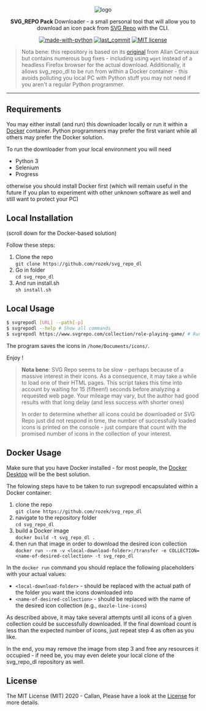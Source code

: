 <div align="center">
	<img src=".github/README/Logo.svg" alt="logo"/>
	<p><strong>SVG_REPO Pack</strong> Downloader - a small personal tool that will allow you to download an icon pack from <a href="https://www.svgrepo.com/">SVG Repo</a> with the CLI.</p>

[![made-with-python](https://img.shields.io/badge/Made%20with-Python-1f425f.svg)](https://www.python.org/)
[![last_commit](https://img.shields.io/github/last-commit/AllanCerveaux/svg_repo_dl?style=flat-square)](https://github.com/AllanCerveaux/svg_repo_dl/commits/master)
[![MIT license](https://img.shields.io/badge/License-MIT-blue.svg)](https://github.com/AllanCerveaux/svg_repo_dl/blob/master/LICENSE)
</div>

> Nota bene: this repository is based on its [original](https://github.com/AllanCerveaux/svg_repo_dl) from Allan Cerveaux but contains numerous bug fixes - including using `wget` instead of a headless Firefox browser for the actual download. Additionally, it allows svg_repo_dl to be run from within a Docker container - this avoids polluting you local PC with Python stuff you may not need if you aren't a regular Python programmer.

___

## Requirements ##

You may either install (and run) this downloader locally or run it within a [Docker](https://www.docker.com/) container. Python programmers may prefer the first variant while all others may prefer the Docker solution.

To run the downloader from your local environment you will need

- Python 3
- Selenium
- Progress

otherwise you should install Docker first (which will remain useful in the future if you plan to experiment with other unknown software as well and still want to protect your PC)

## Local Installation ##

(scroll down for the Docker-based solution)

Follow these steps:

1. Clone the repo<br>`git clone https://github.com/rozek/svg_repo_dl`
2. Go in folder<br>`cd svg_repo_dl`
3. And run install.sh<br>`sh install.sh`

## Local Usage ##

```bash
$ svgrepodl [URL] --path[-p]
$ svgrepodl --help # Show all commands
$ svgrepodl https://www.svgrepo.com/collection/role-playing-game/ # Run downloader
```

The program saves the icons in `/home/Documents/icons/`.

Enjoy !

> **Nota bene**: SVG Repo seems to be slow - perhaps because of a massive interest in their icons. As a consequence, it may take a while to load one of their HTML pages. This script takes this time into account by waiting for 15 (fifteen!) seconds before analyzing a requested web page. Your mileage may vary, but the author had good results with that long delay (and less success with shorter ones)
>
> In order to determine whether all icons could be downloaded or SVG Repo just did not respond in time, the number of successfully loaded icons is printed on the console - just compare that count with the promised number of icons in the collection of your interest.

## Docker Usage ##

Make sure that you have Docker installed - for most people, the [Docker Desktop](https://www.docker.com/products/docker-desktop/) will be the best solution.

The folowing steps have to be taken to run svgrepodl encapsulated within a Docker container:

1. clone the repo<br>`git clone https://github.com/rozek/svg_repo_dl`
2. navigate to the repository folder<br>`cd svg_repo_dl`
3. build a Docker image<br>`docker build -t svg_repo_dl .`
4. then run that image in order to download the desired icon collection<br>`docker run --rm -v <local-download-folder>:/transfer -e COLLECTION=<name-of-desired-collection> -t svg_repo_dl`

In the `docker run` command you should replace the following placeholders with your actual values:

* `<local-download-folder>` - should be replaced with the actual path of the folder you want the icons downloaded into
* `<name-of-desired-collection>` - should be replaced with the name of the desired icon collection (e.g., `dazzle-line-icons`)

As described above, it may take several attempts until all icons of a given collection could be successfully downloaded. If the final download count is less than the expected number of icons, just repeat step 4 as often as you like.

In the end, you may remove the image from step 3 and free any resources it occupied - if need be, you may even delete your local clone of the svg_repo_dl repository as well.

## License ##

The MIT License (MIT) 2020 - Callan, Please have a look at the [License](https://github.com/AllanCerveaux/svg_repo_dl/blob/master/LICENSE) for more details.
